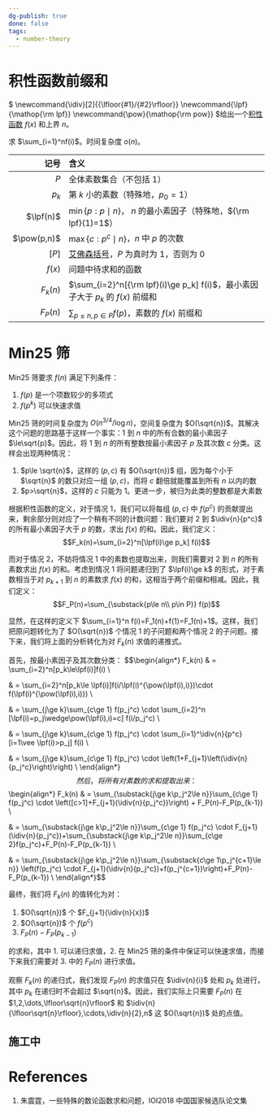 ```yaml
---
dg-publish: true
done: false
tags:
  - number-theory
---
```

# 积性函数前缀和
$
\newcommand{\idiv}[2]{{\lfloor{#1}/{#2}\rfloor}}
\newcommand{\lpf}{\mathop{\rm lpf}}
\newcommand{\pow}{\mathop{\rm pow}}
$给出一个[积性函数](https://en.wikipedia.org/wiki/Multiplicative_function) $f(x)$ 和上界 $n$。

求 $\sum_{i=1}^nf(i)$。时间复杂度 $o(n)$。

|          记号 | 含义                                                                          |
| ----------: | :-------------------------------------------------------------------------- |
|         $P$ | 全体素数集合（不包括 $1$）                                                             |
|       $p_k$ | 第 $k$ 小的素数（特殊地，$p_0=1$）                                                     |
|   $\lpf(n)$ | $\min\{p : p\mid n\}$， $n$ 的最小素因子（特殊地，${\rm lpf}(1)=1$）                     |
| $\pow(p,n)$ | $\max\{c : p^c\mid n\}$，$n$ 中 $p$ 的次数                                       |
|       $[P]$ | [艾佛森括号](https://en.wikipedia.org/wiki/Iverson_bracket)，$P$ 为真时为 $1$，否则为 $0$ |
|      $f(x)$ | 问题中待求和的函数                                                                   |
|    $F_k(n)$ | $\sum_{i=2}^n[{\rm lpf}(i)\ge p_k] f(i)$，最小素因子大于 $p_k$ 的 $f(x)$ 前缀和         |
|    $F_P(n)$ | $\sum_{p\le n, p\in P} f(p)$，素数的 $f(x)$ 前缀和                                 |

# Min25 筛

Min25 筛要求 $f(n)$ 满足下列条件：
1. $f(p)$ 是一个项数较少的多项式
2. $f(p^k)$ 可以快速求值


Min25 筛的时间复杂度为 $O(n^{3/4}/\log n)$，空间复杂度为 $O(\sqrt{n})$。其解决这个问题的思路基于这样一个事实：$1$ 到 $n$ 中的所有合数的最小素因子 $\le\sqrt{p}$。因此，将 $1$ 到 $n$ 的所有整数按最小素因子 $p$ 及其次数 $c$ 分类。这样会出现两种情况：
1. $p\le \sqrt{n}$，这样的 $(p,c)$ 有 $O(\sqrt{n})$ 组，因为每个小于 $\sqrt{n}$ 的数只对应一组 $(p,c)$，而将 $c$ 翻倍就能覆盖到所有 $n$ 以内的数
2. $p>\sqrt{n}$，这样的 $c$ 只能为 $1$。更进一步，被归为此类的整数都是大素数

根据积性函数的定义，对于情况 1，我们可以将每组 $(p,c)$ 中 $f(p^c)$ 的贡献提出来，剩余部分则对应了一个稍有不同的计数问题：我们要对 $2$ 到 $\idiv{n}{p^c}$ 的所有最小素因子大于 $p$ 的数，求出 $f(x)$ 的和。因此，我们定义：
$$F_k(n)=\sum_{i=2}^n[\lpf(i)\ge p_k] f(i)$$

而对于情况 2，不妨将情况 1 中的素数也提取出来，则我们需要对 $2$ 到 $n$ 的所有素数求出 $f(x)$ 的和。考虑到情况 1 将问题递归到了 $\lpf(i)\ge k$ 的形式，对于素数相当于对 $p_{k+1}$ 到 $n$ 的素数求 $f(x)$ 的和，这相当于两个前缀和相减。因此，我们定义：
$$F_P(n)=\sum_{\substack{p\le n\\ p\in P}} f(p)$$

显然，在这样的定义下 $\sum_{i=1}^n f(i)=F_1(n)+f(1)=F_1(n)+1$。这样，我们把原问题转化为了 $O(\sqrt{n})$ 个情况 1 的子问题和两个情况 2 的子问题。接下来，我们将上面的分析转化为对 $F_k(n)$ 求值的递推式。

首先，按最小素因子及其次数分类：
$$\begin{align*}
F_k(n) & = \sum_{i=2}^n[p_k\le\lpf(i)]f(i) \\

& = \sum_{i=2}^n[p_k\le \lpf(i)]f(i/\lpf(i)^{\pow(\lpf(i),i)})\cdot f(\lpf(i)^{\pow(\lpf(i),i)}) \\

& = \sum_{j\ge k}\sum_{c\ge 1} f(p_j^c) \cdot \sum_{i=2}^n [\lpf(i)=p_j\wedge\pow(\lpf(i),i)=c] f(i/p_j^c) \\

& = \sum_{j\ge k}\sum_{c\ge 1} f(p_j^c) \cdot \sum_{i=1}^\idiv{n}{p^c} [i=1\vee \lpf(i)>p_j] f(i) \\

& = \sum_{j\ge k}\sum_{c\ge 1} f(p_j^c) \cdot \left(1+F_{j+1}\left(\idiv{n}{p_j^c}\right)\right) \\
\end{align*}$$
然后，将所有对素数的求和提取出来：
$$\begin{align*}
F_k(n) & = \sum_{\substack{j\ge k\\p_j^2\le n}}\sum_{c\ge 1} f(p_j^c) \cdot \left([c>1]+F_{j+1}(\idiv{n}{p_j^c})\right) + F_P(n)-F_P(p_{k-1}) \\

& = \sum_{\substack{j\ge k\\p_j^2\le n}}\sum_{c\ge 1} f(p_j^c) \cdot F_{j+1}(\idiv{n}{p_j^c})+\sum_{\substack{j\ge k\\p_j^2\le n}}\sum_{c\ge 2}f(p_j^c)+F_P(n)-F_P(p_{k-1}) \\

& = \sum_{\substack{j\ge k\\p_j^2\le n}}\sum_{\substack{c\ge 1\\p_j^{c+1}\le n}} \left(f(p_j^c) \cdot F_{j+1}(\idiv{n}{p_j^c})+f(p_j^{c+1})\right)+F_P(n)-F_P(p_{k-1}) \\
\end{align*}$$

最终，我们将 $F_k(n)$ 的值转化为对：
1. $O(\sqrt{n})$ 个 $F_{j+1}(\idiv{n}{x})$
2. $O(\sqrt{n})$ 个 $f(p^c)$
3. $F_P(n)-F_P(p_{k-1})$

的求和，其中 1. 可以递归求值，2. 在 Min25 筛的条件中保证可以快速求值，而接下来我们需要对 3. 中的 $F_P(n)$ 进行求值。

观察 $F_k(n)$ 的递归式，我们发现 $F_P(n)$ 的求值只在 $\idiv{n}{i}$ 处和 $p_k$ 处进行，其中 $p_k$ 在递归时不会超过 $\sqrt{n}$。因此，我们实际上只需要 $F_P(n)$ 在 $1,2,\dots,\lfloor\sqrt{n}\rfloor$ 和 $\idiv{n}{\lfloor\sqrt{n}\rfloor},\cdots,\idiv{n}{2},n$ 这 $O(\sqrt{n})$ 处的点值。

## 施工中

# References

1. 朱震霆，一些特殊的数论函数求和问题，IOI2018 中国国家候选队论文集